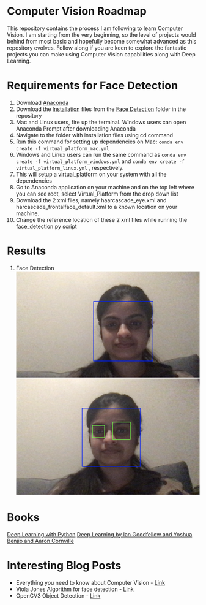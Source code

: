 # Computer Vision Roadmap
This repository contains the process I am following to learn Computer Vision. I am starting from the very beginning, so the level of projects would behind from most basic and hopefully become somewhat advanced as this repository evolves. Follow along if you are keen to explore the fantastic projects you can make using Computer Vision capabilities along with Deep Learning.

# Requirements for Face Detection
1. Download [Anaconda](https://anaconda.org)
2. Download the [Installation](https://github.com/manvimadan12/Computer_Vision_Roadmap/tree/main/Face%20Recognition/Installations) files from the [Face Detection](https://github.com/manvimadan12/Computer_Vision_Roadmap/tree/main/Face%20Recognition) folder in the repository
3. Mac and Linux users, fire up the terminal. Windows users can open Anaconda Prompt after downloading Anaconda
4. Navigate to the folder with installation files using cd command
5. Run this command for setting up dependencies on Mac: `conda env create -f virtual_platform_mac.yml` 
6. Windows and Linux users can run the same command as `conda env create -f virtual_platform_windows.yml` and `conda env create -f virtual_platform_linux.yml` , respectively. 
7. This will setup a virtual_platform on your system with all the dependencies 
8. Go to Anaconda application on your machine and on the top left where you can see root, select Virtual_Platform from the drop down list
9. Download the 2 xml files, namely  haarcascade_eye.xml and harcascade_frontalface_default.xml to a known location on your machine.
10. Change the reference location of these 2 xml files while running the face_detection.py script

# Results

1. Face Detection
![Face detection](https://github.com/manvimadan12/Computer_Vision_Roadmap/blob/main/Face%20Recognition/Results/Screen%20Shot%201.png "Face detection")
![Face and eyes Detection](https://github.com/manvimadan12/Computer_Vision_Roadmap/blob/main/Face%20Recognition/Results/Screen%20Shot%202.png "Face and eyes Detection")

# Books
[Deep Learning with Python](https://www.manning.com/books/deep-learning-with-python) 
[Deep Learning by Ian Goodfellow and Yoshua Benjio and Aaron Cornville](https://www.deeplearningbook.org)

# Interesting Blog Posts
* Everything you need to know about Computer Vision - [Link](https://towardsdatascience.com/everything-you-ever-wanted-to-know-about-computer-vision-heres-a-look-why-it-s-so-awesome-e8a58dfb641e)
* Viola Jones Algorithm for face detection - [Link](https://towardsdatascience.com/the-intuition-behind-facial-detection-the-viola-jones-algorithm-29d9106b6999)
* OpenCV3 Object Detection - [Link](https://www.bogotobogo.com/python/OpenCV_Python/python_opencv3_Image_Object_Detection_Face_Detection_Haar_Cascade_Classifiers.php)


